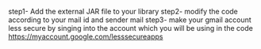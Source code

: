 step1- Add the external JAR file to your library 
step2- modify the code according to your mail id and sender mail
step3- make your gmail account less secure by singing into the account which you will be using in the code
       https://myaccount.google.com/lesssecureapps
       
